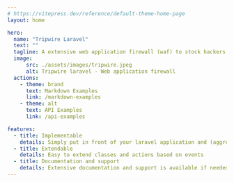 ```yaml
---
# https://vitepress.dev/reference/default-theme-home-page
layout: home

hero:
  name: "Tripwire Laravel"
  text: ""
  tagline: A extensive web application firewall (waf) to stock hackers in their tracks
  image:
      src: ./assets/images/tripwire.jpeg
      alt: Tripwire laravel - Web application firewall
  actions:
    - theme: brand
      text: Markdown Examples
      link: /markdown-examples
    - theme: alt
      text: API Examples
      link: /api-examples

features:
  - title: Implementable
    details: Simply put in front of your laravel application and (aggressively) stop hackers
  - title: Extendable
    details: Easy to extend classes and actions based on events
  - title: Documentation and support
    details: Extensive documentation and support is available if needed
---
```

